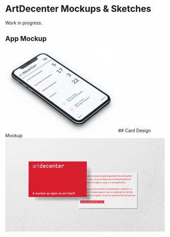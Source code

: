 # ArtDecenter Mockups & Sketches

Work in progress.

## App Mockup

<img src="https://github.com/ArtDecenter/design/blob/master/mockups-sketches/ad-app-mockup.png" width="70%" text-align=center>
## Card Design Mockup

<img src="https://github.com/ArtDecenter/design/blob/master/mockups-sketches/ad-riso-sketch.png" width="full">
